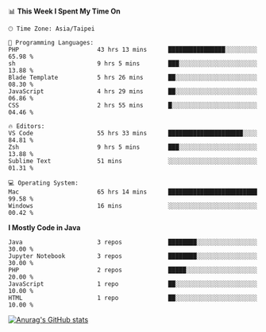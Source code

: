 <!--### Hi there 👋-->

<!--
**treevel/treevel** is a ✨ _special_ ✨ repository because its `README.md` (this file) appears on your GitHub profile.

Here are some ideas to get you started:

- 🔭 I’m currently working on ...
- 🌱 I’m currently learning ...
- 👯 I’m looking to collaborate on ...
- 🤔 I’m looking for help with ...
- 💬 Ask me about ...
- 📫 How to reach me: ...
- 😄 Pronouns: ...
- ⚡ Fun fact: ...
-->

<!--START_SECTION:waka-->
📊 **This Week I Spent My Time On** 

```text
🕑︎ Time Zone: Asia/Taipei

💬 Programming Languages: 
PHP                      43 hrs 13 mins      ████████████████░░░░░░░░░   65.98 % 
sh                       9 hrs 5 mins        ███░░░░░░░░░░░░░░░░░░░░░░   13.88 % 
Blade Template           5 hrs 26 mins       ██░░░░░░░░░░░░░░░░░░░░░░░   08.30 % 
JavaScript               4 hrs 29 mins       ██░░░░░░░░░░░░░░░░░░░░░░░   06.86 % 
CSS                      2 hrs 55 mins       █░░░░░░░░░░░░░░░░░░░░░░░░   04.46 % 

🔥 Editors: 
VS Code                  55 hrs 33 mins      █████████████████████░░░░   84.81 % 
Zsh                      9 hrs 5 mins        ███░░░░░░░░░░░░░░░░░░░░░░   13.88 % 
Sublime Text             51 mins             ░░░░░░░░░░░░░░░░░░░░░░░░░   01.31 % 

💻 Operating System: 
Mac                      65 hrs 14 mins      █████████████████████████   99.58 % 
Windows                  16 mins             ░░░░░░░░░░░░░░░░░░░░░░░░░   00.42 % 
```

**I Mostly Code in Java** 

```text
Java                     3 repos             ████████░░░░░░░░░░░░░░░░░   30.00 % 
Jupyter Notebook         3 repos             ████████░░░░░░░░░░░░░░░░░   30.00 % 
PHP                      2 repos             █████░░░░░░░░░░░░░░░░░░░░   20.00 % 
JavaScript               1 repo              ██░░░░░░░░░░░░░░░░░░░░░░░   10.00 % 
HTML                     1 repo              ██░░░░░░░░░░░░░░░░░░░░░░░   10.00 % 
```




<!--END_SECTION:waka-->

<!-- GitHub Stats Card-->
[![Anurag's GitHub stats](https://github-readme-stats.vercel.app/api?username=treevel&show_icons=true&theme=monokai&count_private=true)](https://github.com/anuraghazra/github-readme-stats)
